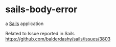 # sails-body-error

a [Sails](http://sailsjs.org) application

 Related to Issue reported in Sails https://github.com/balderdashy/sails/issues/3803
